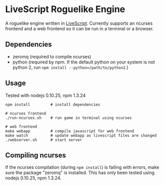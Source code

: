 LiveScript Roguelike Engine
===========================

A roguelike engine written in [LiveScript](http://livescript.net/).
Currently supports an ncurses frontend and a web frontend so it can be
run in a terminal or a browser.

## Dependencies

- zeromq (required to compile ncurses)
- python (required by npm. If the default python on your system is not python 2, run `npm install --python=/path/to/python2`.)

## Usage

Tested with nodejs 0.10.25, npm 1.3.24


```
npm install         # install dependencies

# ncurses frontend
./run-ncurses.sh    # run game in terminal using ncurses

# web frontend
make webapp         # compile javascript for web frontend
make watch          # update webapp as livescript files are changed
./webserver.sh      # start server
```

## Compiling ncurses

If the ncurses compilation (during `npm install`) is failing with errors,
make sure the package "zeromq" is installed. This has only been tested using
nodejs 0.10.25, npm 1.3.24.
